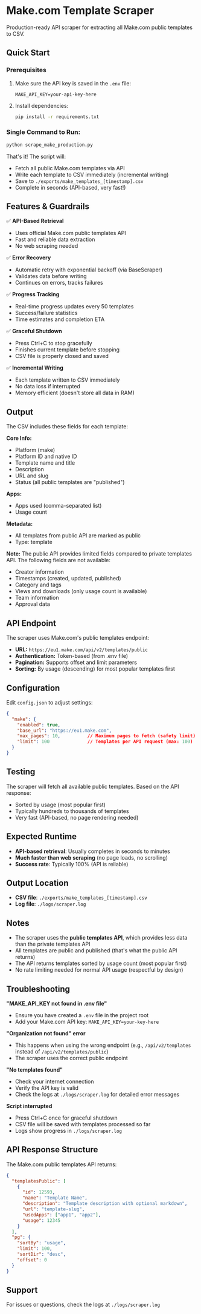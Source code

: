 # Make.com Template Scraper

Production-ready API scraper for extracting all Make.com public templates to CSV.

## Quick Start

### Prerequisites

1. Make sure the API key is saved in the `.env` file:
   ```
   MAKE_API_KEY=your-api-key-here
   ```

2. Install dependencies:
   ```bash
   pip install -r requirements.txt
   ```

### Single Command to Run:

```bash
python scrape_make_production.py
```

That's it! The script will:
- Fetch all public Make.com templates via API
- Write each template to CSV immediately (incremental writing)
- Save to `./exports/make_templates_[timestamp].csv`
- Complete in seconds (API-based, very fast!)

## Features & Guardrails

✅ **API-Based Retrieval**
- Uses official Make.com public templates API
- Fast and reliable data extraction
- No web scraping needed

✅ **Error Recovery**
- Automatic retry with exponential backoff (via BaseScraper)
- Validates data before writing
- Continues on errors, tracks failures

✅ **Progress Tracking**
- Real-time progress updates every 50 templates
- Success/failure statistics
- Time estimates and completion ETA

✅ **Graceful Shutdown**
- Press Ctrl+C to stop gracefully
- Finishes current template before stopping
- CSV file is properly closed and saved

✅ **Incremental Writing**
- Each template written to CSV immediately
- No data loss if interrupted
- Memory efficient (doesn't store all data in RAM)

## Output

The CSV includes these fields for each template:

**Core Info:**
- Platform (make)
- Platform ID and native ID
- Template name and title
- Description
- URL and slug
- Status (all public templates are "published")

**Apps:**
- Apps used (comma-separated list)
- Usage count

**Metadata:**
- All templates from public API are marked as public
- Type: template

**Note:** The public API provides limited fields compared to private templates API. The following fields are not available:
- Creator information
- Timestamps (created, updated, published)
- Category and tags
- Views and downloads (only usage count is available)
- Team information
- Approval data

## API Endpoint

The scraper uses Make.com's public templates endpoint:
- **URL:** `https://eu1.make.com/api/v2/templates/public`
- **Authentication:** Token-based (from .env file)
- **Pagination:** Supports offset and limit parameters
- **Sorting:** By usage (descending) for most popular templates first

## Configuration

Edit `config.json` to adjust settings:

```json
{
  "make": {
    "enabled": true,
    "base_url": "https://eu1.make.com",
    "max_pages": 10,          // Maximum pages to fetch (safety limit)
    "limit": 100              // Templates per API request (max: 100)
  }
}
```

## Testing

The scraper will fetch all available public templates. Based on the API response:
- Sorted by usage (most popular first)
- Typically hundreds to thousands of templates
- Very fast (API-based, no page rendering needed)

## Expected Runtime

- **API-based retrieval**: Usually completes in seconds to minutes
- **Much faster than web scraping** (no page loads, no scrolling)
- **Success rate**: Typically 100% (API is reliable)

## Output Location

- **CSV file**: `./exports/make_templates_[timestamp].csv`
- **Log file**: `./logs/scraper.log`

## Notes

- The scraper uses the **public templates API**, which provides less data than the private templates API
- All templates are public and published (that's what the public API returns)
- The API returns templates sorted by usage count (most popular first)
- No rate limiting needed for normal API usage (respectful by design)

## Troubleshooting

**"MAKE_API_KEY not found in .env file"**
- Ensure you have created a `.env` file in the project root
- Add your Make.com API key: `MAKE_API_KEY=your-key-here`

**"Organization not found" error**
- This happens when using the wrong endpoint (e.g., `/api/v2/templates` instead of `/api/v2/templates/public`)
- The scraper uses the correct public endpoint

**"No templates found"**
- Check your internet connection
- Verify the API key is valid
- Check the logs at `./logs/scraper.log` for detailed error messages

**Script interrupted**
- Press Ctrl+C once for graceful shutdown
- CSV file will be saved with templates processed so far
- Logs show progress in `./logs/scraper.log`

## API Response Structure

The Make.com public templates API returns:

```json
{
  "templatesPublic": [
    {
      "id": 12593,
      "name": "Template Name",
      "description": "Template description with optional markdown",
      "url": "template-slug",
      "usedApps": ["app1", "app2"],
      "usage": 12345
    }
  ],
  "pg": {
    "sortBy": "usage",
    "limit": 100,
    "sortDir": "desc",
    "offset": 0
  }
}
```

## Support

For issues or questions, check the logs at `./logs/scraper.log`
